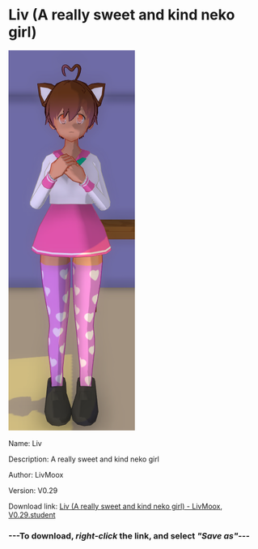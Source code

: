 # Liv (A really sweet and kind neko girl)

<img src = "https://raw.githubusercontent.com/Arbiter1223/Daigaku-Gurashi-Custom-Students/master/Students/Files/Liv%20(A%20really%20sweet%20and%20kind%20neko%20girl).png">

Name: Liv

Description: A really sweet and kind neko girl

Author: LivMoox

Version: V0.29

Download link: <a href="https://raw.githubusercontent.com/Arbiter1223/Daigaku-Gurashi-Custom-Students/master/Students/Files/Liv%20(A%20really%20sweet%20and%20kind%20neko%20girl)%20-%20LivMoox%2C%20V0.29.student">Liv (A really sweet and kind neko girl) - LivMoox, V0.29.student</a>

### ---**To download, _right-click_ the link, and select _"Save as"_**---
